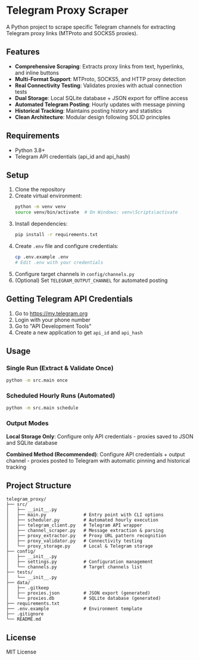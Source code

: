 # Telegram Proxy Scraper

A Python project to scrape specific Telegram channels for extracting Telegram proxy links (MTProto and SOCKS5 proxies).

## Features

- **Comprehensive Scraping**: Extracts proxy links from text, hyperlinks, and inline buttons
- **Multi-Format Support**: MTProto, SOCKS5, and HTTP proxy detection
- **Real Connectivity Testing**: Validates proxies with actual connection tests
- **Dual Storage**: Local SQLite database + JSON export for offline access
- **Automated Telegram Posting**: Hourly updates with message pinning
- **Historical Tracking**: Maintains posting history and statistics
- **Clean Architecture**: Modular design following SOLID principles

## Requirements

- Python 3.8+
- Telegram API credentials (api_id and api_hash)

## Setup

1. Clone the repository
2. Create virtual environment:
   ```bash
   python -m venv venv
   source venv/bin/activate  # On Windows: venv\Scripts\activate
   ```
3. Install dependencies:
   ```bash
   pip install -r requirements.txt
   ```
4. Create `.env` file and configure credentials:
   ```bash
   cp .env.example .env
   # Edit .env with your credentials
   ```
5. Configure target channels in `config/channels.py`
6. (Optional) Set `TELEGRAM_OUTPUT_CHANNEL` for automated posting

## Getting Telegram API Credentials

1. Go to https://my.telegram.org
2. Login with your phone number
3. Go to "API Development Tools"
4. Create a new application to get `api_id` and `api_hash`

## Usage

### Single Run (Extract & Validate Once)
```bash
python -m src.main once
```

### Scheduled Hourly Runs (Automated)
```bash
python -m src.main schedule
```

### Output Modes

**Local Storage Only**: Configure only API credentials - proxies saved to JSON and SQLite database

**Combined Method (Recommended)**: Configure API credentials + output channel - proxies posted to Telegram with automatic pinning and historical tracking

## Project Structure

```
telegram_proxy/
├── src/
│   ├── __init__.py
│   ├── main.py              # Entry point with CLI options
│   ├── scheduler.py         # Automated hourly execution
│   ├── telegram_client.py   # Telegram API wrapper
│   ├── channel_scraper.py   # Message extraction & parsing
│   ├── proxy_extractor.py   # Proxy URL pattern recognition
│   ├── proxy_validator.py   # Connectivity testing
│   └── proxy_storage.py     # Local & Telegram storage
├── config/
│   ├── __init__.py
│   ├── settings.py          # Configuration management
│   └── channels.py          # Target channels list
├── tests/
│   └── __init__.py
├── data/
│   ├── .gitkeep
│   ├── proxies.json         # JSON export (generated)
│   └── proxies.db           # SQLite database (generated)
├── requirements.txt
├── .env.example             # Environment template
├── .gitignore
└── README.md
```

## License

MIT License 